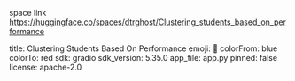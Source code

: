 space link 
https://huggingface.co/spaces/dtrghost/Clustering_students_based_on_performance


title: Clustering Students Based On Performance
emoji: 🐢
colorFrom: blue
colorTo: red
sdk: gradio
sdk_version: 5.35.0
app_file: app.py
pinned: false
license: apache-2.0
